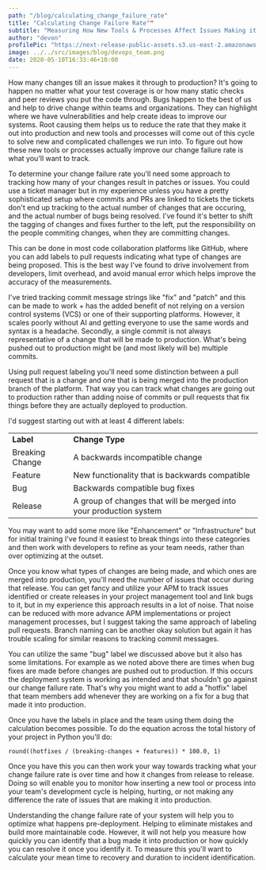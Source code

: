 ```yaml
---
path: "/blog/calculating_change_failure_rate"
title: "Calculating Change Failure Rate""
subtitle: "Measuring How New Tools & Processes Affect Issues Making it to Production"
author: "devon"
profilePic: "https://next-release-public-assets.s3.us-east-2.amazonaws.com/devon_profile_pic.png"
image: ../../src/images/blog/devops_team.png
date: 2020-05-10T16:33:46+10:00
---
```


How many changes till an issue makes it through to production? It's going to happen
no matter what your test coverage is or how many static checks and peer reviews
you put the code through. Bugs happen to the best of us and help to drive change within
teams and organizations. They can highlight where we have vulnerabilities and help
create ideas to improve our systems. Root causing them helps us to reduce the rate that they
make it out into production and new tools and processes will come out of this cycle
to solve new and complicated challenges we run into. To figure out how these
new tools or processes actually improve our change failure rate is what you'll
want to track.

To determine your change failure rate you'll need some approach to tracking
how many of your changes result in patches or issues. You could use a ticket
manager but in my experience unless you have a pretty sophisticated setup where
commits and PRs are linked to tickets the tickets don't end up tracking to the
actual number of changes that are occuring, and the actual number of bugs being
resolved. I've found it's better to shift the tagging of changes and fixes
further to the left, put the responsibility on the people commiting
changes, when they are committing changes.

This can be done in most code collaboration platforms like GitHub, where you can
add labels to pull requests indicating what type of changes are being proposed.
This is the best way I've found to drive involvement from developers, limit
overhead, and avoid manual error which helps improve the accuracy of the
measurements.

I've tried tracking commit message strings like "fix" and "patch"
and this can be made to work + has the added benefit of not relying on a
version control systems (VCS) or one of their supporting platforms. However,
it scales poorly without AI and getting everyone to use the same words and syntax is a
headache. Secondly, a single commit is not always representative of a change that
will be made to production. What's being pushed out to production might be
(and most likely will be) multiple commits.

Using pull request labeling you'll need some distinction between
a pull request that is a change and one that is being merged into the production
branch of the platform. That way you can track what changes are going out to
production rather than adding noise of commits or pull requests that fix things
before they are actually deployed to production.

I'd suggest starting out with at least 4 different labels:

<table>
<tr>
  <td style="font-weight: bold;">Label</td>
  <td style="font-weight: bold;">Change Type</td>
</tr>
<tr>
  <td>Breaking Change</td>
  <td>A backwards incompatible change</td>
</tr>
<tr>
  <td>Feature</td>
  <td>New functionality that is backwards compatible</td>
</tr>
<tr>
  <td>Bug</td>
  <td>Backwards compatible bug fixes</td>
</tr>
<tr>
  <td>Release</td>
  <td>A group of changes that will be merged into your production system</td>
</tr>
</table>

You may want to add some more like "Enhancement" or "Infrastructure" but
for initial training I've found it easiest to break things into these
categories and then work with developers to refine as your team needs, rather
than over optimizing at the outset.

Once you know what types of changes are being made, and which ones are
merged into production, you'll need the number of issues that occur during
that release. You can get fancy and utilize your APM to track issues identified or
create releases in your project management tool and link bugs to it, but in
my experience this approach results in a lot of noise. That noise can be reduced
with more advance APM implementations or project management processes, but I suggest
taking the same approach of labeling pull requests. Branch naming can be another okay
solution but again it has trouble scaling for similar reasons to tracking commit
messages.

You can utilize the same "bug" label we discussed above but it also
has some limitations. For example as we noted above there are times when bug
fixes are made before changes are pushed out to production. If this occurs the
deployment system is working as intended and that shouldn't go against our
change failure rate. That's why you might want to add a "hotfix" label
that team members add whenever they are working on a fix for a bug that
made it into production.

Once you have the labels in place and the team using them doing the calculation
becomes possible. To do the equation across the total history of your project
in Python you'll do:

```
round((hotfixes / (breaking-changes + features)) * 100.0, 1)
```

Once you have this you can then work your way towards tracking what your change
failure rate is over time and how it changes from release to release. Doing so
will enable you to monitor how inserting a new tool or process into your
team's development cycle is helping, hurting, or not making any difference
the rate of issues that are making it into production.

Understanding the change failure rate of your system will help you to
optimize what happens pre-deployment. Helping to eliminate mistakes
and build more maintainable code. However, it will not help you measure
how quickly you can identify that a bug made it into production or
how quickly you can resolve it once you identify it. To measure this
you'll want to calculate your mean time to recovery and duration to
incident identification.
